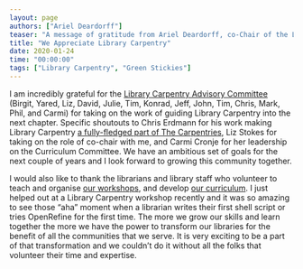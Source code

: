 ```yaml
---
layout: page
authors: ["Ariel Deardorff"]
teaser: "A message of gratitude from Ariel Deardorff, co-Chair of the Library Carpentry Advisory Council"
title: "We Appreciate Library Carpentry"
date: 2020-01-24
time: "00:00:00"
tags: ["Library Carpentry", "Green Stickies"]
---
```


I am incredibly grateful for the [Library Carpentry Advisory Committee](https://librarycarpentry.org/advisory/) (Birgit, Yared, Liz, David, Julie, Tim, Konrad, Jeff, John, Tim, Chris, Mark, Phil, and Carmi) for taking on the work of guiding Library Carpentry into the next chapter. Specific shoutouts to Chris Erdmann for his work making Library Carpentry [a fully-fledged part of The Carpentries](https://carpentries.org/blog/2018/11/welcoming-library-carpentry/), Liz Stokes for taking on the role of co-chair with me, and Carmi Cronje for her leadership on the Curriculum Committee. We have an ambitious set of goals for the next couple of years and I look forward to growing this community together.
 
I would also like to thank the librarians and library staff who volunteer to teach and organise [our workshops](https://librarycarpentry.org/past_workshops/), and develop [our curriculum](https://librarycarpentry.org/lessons/). I just helped out at a Library Carpentry workshop recently and it was so amazing to see those “aha” moment when a librarian writes their first shell script or tries OpenRefine for the first time. The more we grow our skills and learn together the more we have the power to transform our libraries for the benefit of all the communities that we serve. It is very exciting to be a part of that transformation and we couldn’t do it without all the folks that volunteer their time and expertise.
